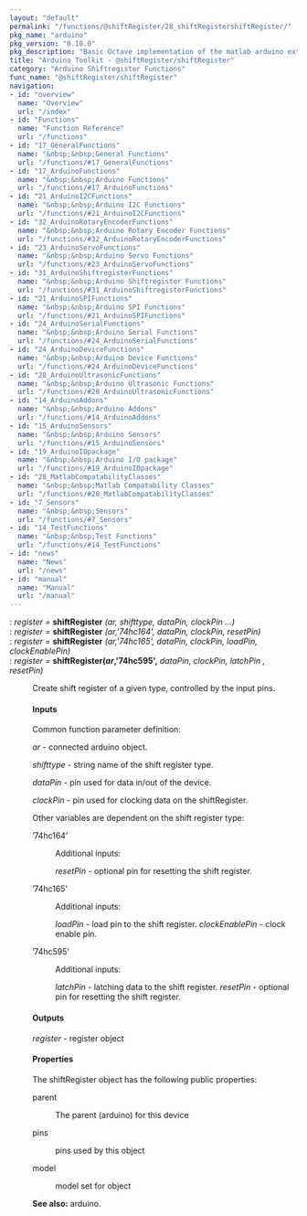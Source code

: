 ```yaml
---
layout: "default"
permalink: "/functions/@shiftRegister/28_shiftRegistershiftRegister/"
pkg_name: "arduino"
pkg_version: "0.10.0"
pkg_description: "Basic Octave implementation of the matlab arduino extension,  allowing communication to a programmed arduino board to control its  hardware."
title: "Arduino Toolkit - @shiftRegister/shiftRegister"
category: "Arduino Shiftregister Functions"
func_name: "@shiftRegister/shiftRegister"
navigation:
- id: "overview"
  name: "Overview"
  url: "/index"
- id: "Functions"
  name: "Function Reference"
  url: "/functions"
- id: "17_GeneralFunctions"
  name: "&nbsp;&nbsp;General Functions"
  url: "/functions/#17_GeneralFunctions"
- id: "17_ArduinoFunctions"
  name: "&nbsp;&nbsp;Arduino Functions"
  url: "/functions/#17_ArduinoFunctions"
- id: "21_ArduinoI2CFunctions"
  name: "&nbsp;&nbsp;Arduino I2C Functions"
  url: "/functions/#21_ArduinoI2CFunctions"
- id: "32_ArduinoRotaryEncoderFunctions"
  name: "&nbsp;&nbsp;Arduino Rotary Encoder Functions"
  url: "/functions/#32_ArduinoRotaryEncoderFunctions"
- id: "23_ArduinoServoFunctions"
  name: "&nbsp;&nbsp;Arduino Servo Functions"
  url: "/functions/#23_ArduinoServoFunctions"
- id: "31_ArduinoShiftregisterFunctions"
  name: "&nbsp;&nbsp;Arduino Shiftregister Functions"
  url: "/functions/#31_ArduinoShiftregisterFunctions"
- id: "21_ArduinoSPIFunctions"
  name: "&nbsp;&nbsp;Arduino SPI Functions"
  url: "/functions/#21_ArduinoSPIFunctions"
- id: "24_ArduinoSerialFunctions"
  name: "&nbsp;&nbsp;Arduino Serial Functions"
  url: "/functions/#24_ArduinoSerialFunctions"
- id: "24_ArduinoDeviceFunctions"
  name: "&nbsp;&nbsp;Arduino Device Functions"
  url: "/functions/#24_ArduinoDeviceFunctions"
- id: "28_ArduinoUltrasonicFunctions"
  name: "&nbsp;&nbsp;Arduino Ultrasonic Functions"
  url: "/functions/#28_ArduinoUltrasonicFunctions"
- id: "14_ArduinoAddons"
  name: "&nbsp;&nbsp;Arduino Addons"
  url: "/functions/#14_ArduinoAddons"
- id: "15_ArduinoSensors"
  name: "&nbsp;&nbsp;Arduino Sensors"
  url: "/functions/#15_ArduinoSensors"
- id: "19_ArduinoIOpackage"
  name: "&nbsp;&nbsp;Arduino I/O package"
  url: "/functions/#19_ArduinoIOpackage"
- id: "28_MatlabCompatabilityClasses"
  name: "&nbsp;&nbsp;Matlab Compatability Classes"
  url: "/functions/#28_MatlabCompatabilityClasses"
- id: "7_Sensors"
  name: "&nbsp;&nbsp;Sensors"
  url: "/functions/#7_Sensors"
- id: "14_TestFunctions"
  name: "&nbsp;&nbsp;Test Functions"
  url: "/functions/#14_TestFunctions"
- id: "news"
  name: "News"
  url: "/news"
- id: "manual"
  name: "Manual"
  url: "/manual"
---
```

<dl class="def">
<dt id="index-shiftRegister"><span class="category">: </span><span><em><var>register</var> =</em> <strong>shiftRegister</strong> <em>(<var>ar</var>, <var>shifttype</var>, <var>dataPin</var>, <var>clockPin</var> ...)</em><a href='#index-shiftRegister' class='copiable-anchor'></a></span></dt>
<dt id="index-shiftRegister-1"><span class="category">: </span><span><em><var>register</var> =</em> <strong>shiftRegister</strong> <em>(<var>ar</var>,'74hc164', <var>dataPin</var>, <var>clockPin</var>, <var>resetPin</var>)</em><a href='#index-shiftRegister-1' class='copiable-anchor'></a></span></dt>
<dt id="index-shiftRegister-2"><span class="category">: </span><span><em><var>register</var> =</em> <strong>shiftRegister</strong> <em>(<var>ar</var>,'74hc165', <var>dataPin</var>, <var>clockPin</var>, <var>loadPin</var>, <var>clockEnablePin</var>)</em><a href='#index-shiftRegister-2' class='copiable-anchor'></a></span></dt>
<dt id="index-shiftRegister_0028ar_002c_002774hc595_0027_002c"><span class="category">: </span><span><em><var>register</var> =</em> <strong>shiftRegister(<var>ar</var>,'74hc595',</strong> <em><var>dataPin</var>, <var>clockPin</var>, <var>latchPin</var> , <var>resetPin</var>)</em><a href='#index-shiftRegister_0028ar_002c_002774hc595_0027_002c' class='copiable-anchor'></a></span></dt>
<dd><p>Create shift register of a given type, controlled by the input pins.
</p>
<span id="Inputs"></span><h4 class="subsubheading">Inputs</h4>
<p>Common function parameter definition:
</p>
<p><var>ar</var> - connected arduino object.
</p>
<p><var>shifttype</var> - string name of the shift register type.
</p>
<p><var>dataPin</var> - pin used for data in/out of the device.
</p>
<p><var>clockPin</var> - pin used for clocking data on the shiftRegister.
</p>

<p>Other variables are dependent on the shift register type:
 </p><dl compact="compact">
<dt><span>&rsquo;74hc164&rsquo;</span></dt>
<dd><p>Additional inputs:
</p>
<p><var>resetPin</var> - optional  pin for resetting the shift register.
</p>
</dd>
<dt><span>&rsquo;74hc165&rsquo;</span></dt>
<dd><p>Additional inputs:
</p>
<p><var>loadPin</var> - load pin to the shift register.
 <var>clockEnablePin</var> - clock enable pin.
</p>
</dd>
<dt><span>&rsquo;74hc595&rsquo;</span></dt>
<dd><p>Additional inputs:
</p>
<p><var>latchPin</var> - latching data to the shift register.
 <var>resetPin</var> - optional pin for resetting the shift register.
</p>
</dd>
</dl>

<span id="Outputs"></span><h4 class="subsubheading">Outputs</h4>
<p><var>register</var> - register object
</p>
<span id="Properties"></span><h4 class="subsubheading">Properties</h4>
<p>The shiftRegister object has the following public properties:
 </p><dl compact="compact">
<dt><span>parent</span></dt>
<dd><p>The parent (arduino) for this device
 </p></dd>
<dt><span>pins</span></dt>
<dd><p>pins used by this object
 </p></dd>
<dt><span>model</span></dt>
<dd><p>model set for object
 </p></dd>
</dl>


<p><strong>See also:</strong> arduino.
 </p></dd></dl>